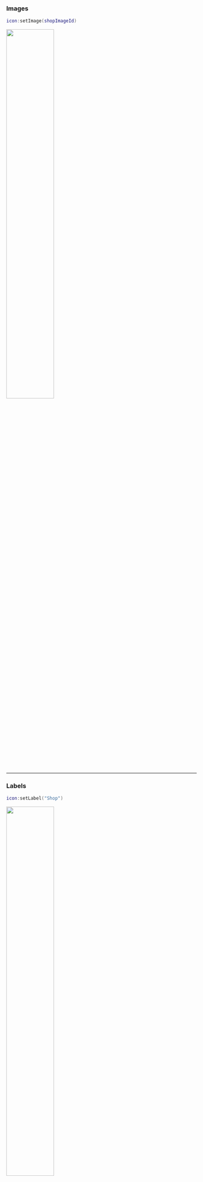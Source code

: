 ### Images
```lua
icon:setImage(shopImageId)
```

<a><img src="https://i.imgur.com/rQUyEtO.png" width="50%"/></a>

------------------------------

### Labels
```lua
icon:setLabel("Shop")
```

<a><img src="https://i.imgur.com/4PuNDfU.png" width="50%"/></a>

```lua
icon:setImage(shopImageId)
icon:setLabel("Shop")
```

<a><img src="https://i.imgur.com/VrAFEp0.png" width="50%"/></a>

------------------------------

### Notices
```lua
icon:notify()
```

<a><img src="https://i.imgur.com/Z0mTUTz.png" width="50%"/></a>

------------------------------

### Themes
Themes are configurable tables of information that can be applied to icons to enhance their appearance and behaviour.

When constructed, an icon will automatically apply the 'Default' theme. To expand upon this, you can create your own theme modules under ``Icon -> Themes``) then apply these to your desired icons.

The Default theme and all theme settings can be found [here](https://github.com/1ForeverHD/TopbarPlus/blob/main/src/Icon/Themes/Default.lua).

Themes can be applied in two ways:

1. To all icons and future icons at once:
    ```lua
    local Themes = require(game:GetService("ReplicatedStorage").Icon.Themes)
    IconController.setGameTheme(Themes.YourThemeName)
    ```

2. Individually to an icon:
    ```lua
    local Themes = require(game:GetService("ReplicatedStorage").Icon.Themes)
    icon:setTheme(Themes.YourThemeName)
    ```

In this example, we'll apply the [BlueGradient](https://github.com/1ForeverHD/TopbarPlus/blob/main/src/Icon/Themes/BlueGradient.lua) theme which automatically comes with TopbarPlus:

```lua
local iconModule = game:GetService("ReplicatedStorage").Icon
local IconController = require(iconModule.IconController)
local Themes = require(iconModule.Themes)
IconController.setGameTheme(Themes["BlueGradient"])
```

*Deselected*

<a><img src="https://i.imgur.com/JNHC33R.png" width="50%"/></a>

*Selected*

<a><img src="https://i.imgur.com/RZJ0bbj.png" width="50%"/></a>

------------------------------

### Dropdowns
Dropdowns are vertical navigation frames that contain an array of icons:

```lua
icon:set("dropdownSquareCorners", true)
icon:setDropdown({
	Icon.new()
		:setLabel("Category 1")
		,
	Icon.new()
		:setLabel("Category 2")
		,
	Icon.new()
		:setLabel("Category 3")
		,
	Icon.new()
		:setLabel("Category 4")
		:setName("CategoryFourIcon")
		:bindEvent("selected", function(self)
			print(("%s was selected!"):format(self.name))
		end)
		:bindEvent("deselected", function(self)
			print(("%s was deselected!"):format(self.name))
		end)
		,
})
```

<a><img src="https://i.imgur.com/iqKYfPP.gif" width="50%"/></a>

------------------------------

### Menus
Menus are horizontal navigation frames that contain an array of icons:

```lua
icon:set("menuMaxIconsBeforeScroll", 2)
icon:setMenu({
	Icon.new()
		:setLabel("Category 1")
		,
	Icon.new()
		:setLabel("Category 2")
		,
	Icon.new()
		:setLabel("Category 3")
		,
	Icon.new()
		:setLabel("Category 4")
		:setName("CategoryFourIcon")
		:bindEvent("selected", function(self)
			print(("%s was selected!"):format(self.name))
		end)
		:bindEvent("deselected", function(self)
			print(("%s was deselected!"):format(self.name))
		end)
		,
})
```

<a><img src="https://i.imgur.com/t1jRleX.gif" width="100%"/></a>

------------------------------

### Captions
```lua
icon:setCaption("Shop Caption")
```

<a><img src="https://i.imgur.com/ZFJdHkh.png" width="50%"/></a>

------------------------------

### Tips
```lua
icon:setTip("Open Shop (v)")
```

<a><img src="https://i.imgur.com/ukNbqZx.png" width="50%"/></a>

------------------------------

### Toggle Items
Binds a GuiObject (such as a frame) to appear or disappear when the icon is toggled
```lua
icon:bindToggleItem(shopFrame)
```

It is equivalent to doing:
```lua
icon.deselected:Connect(function()
    shopFrame.Visible = false
end)
icon.selected:Connect(function()
    shopFrame.Visible = true
end)
```

------------------------------

### Toggle Keys
Binds a [keycode](https://developer.roblox.com/en-us/api-reference/enum/KeyCode) which toggles the icon when pressed.
```lua
-- When the 'v' key is pressed, the shop icon will open
-- When pressed again it will close
icon:bindToggleKey(Enum.KeyCode.V)
```

------------------------------

### Corners
```lua
icon:setCornerRadius(0, 0)
```

<a><img src="https://i.imgur.com/Xf4aFCU.png" width="50%"/></a>

```lua
icon:setCornerRadius(0, 8)
```

<a><img src="https://i.imgur.com/6m10YuC.png" width="50%"/></a>

```lua
icon:setCornerRadius(1, 0)
```

<a><img src="https://i.imgur.com/ysfcz07.png" width="50%"/></a>

------------------------------

### Alignments
```lua
-- Aligns the icon to the left of the screen (next to chat if present)
-- This is the default behaviour
icon:setLeft()
```

```lua
-- Aligns the icon in the middle of the screen
icon:setMid()
```

```lua
-- Aligns the icon to the right of the screen (next to (...) if present)
icon:setRight()
```

------------------------------

### Console Support

<a><img src="https://i.imgur.com/dJSC8rD.png" width="50%"/></a>

------------------------------

### Overflows
When accounting for many device types and screen sizes, icons may occasionally, particularly for smaller devices like phones, overlap with other icons or the bounds of the screen. TopbarPlus solves this problem with automatic overflows which prevent overlaps occuring.

An overflow will appear when left-set or right-set icons exceed the boundary of the:

- Viewport
- Closest enabled opposite-aligned icon
- Closest enabled center-aligned icon

<video src="https://thumbs.gfycat.com/BronzeFocusedCanadagoose-mobile.mp4" width="100%" controls></video>

------------------------------

These examples and more can be tested, viewed and edited at the [Playground](https://www.roblox.com/games/6199274521/TopbarPlus-Playground).
